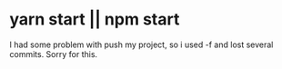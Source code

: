 ﻿# yarn start || npm start

I had some problem with push my project, so i used -f and lost several commits. Sorry for this.